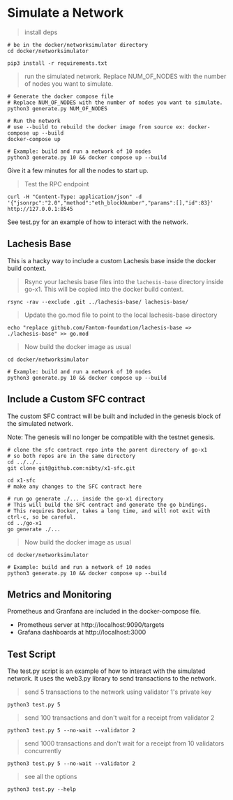 # Simulate a Network

> install deps
```shell
# be in the docker/networksimulator directory
cd docker/networksimulator

pip3 install -r requirements.txt
```

> run the simulated network. Replace NUM_OF_NODES with the number of nodes you want to simulate.

```shell
# Generate the docker compose file
# Replace NUM_OF_NODES with the number of nodes you want to simulate.
python3 generate.py NUM_OF_NODES

# Run the network
# use --build to rebuild the docker image from source ex: docker-compose up --build
docker-compose up

# Example: build and run a network of 10 nodes
python3 generate.py 10 && docker compose up --build
```

Give it a few minutes for all the nodes to start up.

> Test the RPC endpoint
```shell
curl -H "Content-Type: application/json" -d '{"jsonrpc":"2.0","method":"eth_blockNumber","params":[],"id":83}' http://127.0.0.1:8545
```

See test.py for an example of how to interact with the network.

## Lachesis Base

This is a hacky way to include a custom Lachesis base inside the docker build context.

> Rsync your lachesis base files into the `lachesis-base` directory inside go-x1. This will be copied into the docker build context.
```shell
rsync -rav --exclude .git ../lachesis-base/ lachesis-base/
```
 
> Update the go.mod file to point to the local lachesis-base directory
```shell
echo "replace github.com/Fantom-foundation/lachesis-base => ./lachesis-base" >> go.mod
```

> Now build the docker image as usual
```shell
cd docker/networksimulator

# Example: build and run a network of 10 nodes
python3 generate.py 10 && docker compose up --build
```

## Include a Custom SFC contract

The custom SFC contract will be built and included in the genesis block of the simulated network. 

Note: The genesis will no longer be compatible with the testnet genesis.

```shell
# clone the sfc contract repo into the parent directory of go-x1
# so both repos are in the same directory
cd ../../..
git clone git@github.com:nibty/x1-sfc.git

cd x1-sfc
# make any changes to the SFC contract here

# run go generate ./... inside the go-x1 directory
# This will build the SFC contract and generate the go bindings.
# This requires Docker, takes a long time, and will not exit with ctrl-c, so be careful.
cd ../go-x1
go generate ./...
```

> Now build the docker image as usual
```shell
cd docker/networksimulator

# Example: build and run a network of 10 nodes
python3 generate.py 10 && docker compose up --build
```

## Metrics and Monitoring

Prometheus and Granfana are included in the docker-compose file.

- Prometheus server at http://localhost:9090/targets
- Grafana dashboards at http://localhost:3000

## Test Script

The test.py script is an example of how to interact with the simulated network. It uses the web3.py library to send transactions to the network.

> send 5 transactions to the network using validator 1's private key
```shell
python3 test.py 5
```

> send 100 transactions and don't wait for a receipt from validator 2
```shell
python3 test.py 5 --no-wait --validator 2
```

> send 1000 transactions and don't wait for a receipt from 10 validators concurrently
```shell
python3 test.py 5 --no-wait --validator 2
```

> see all the options
```shell
python3 test.py --help
```

